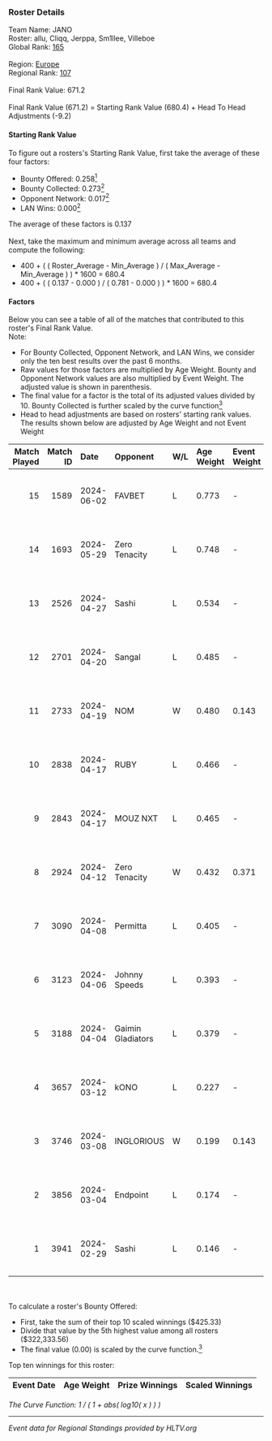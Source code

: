 ### Roster Details<br />
Team Name: JANO<br />
Roster: allu, Cliqq, Jerppa, Sm1llee, Villeboe<br />
Global Rank: [165](../standings_global.md)<br />
<br />
Region: [Europe]( ../standings_europe.md)<br />
Regional Rank: [107]( ../standings_europe.md)<br />
<br />
Final Rank Value:  671.2<br />
<br />
Final Rank Value (671.2) = Starting Rank Value (680.4) + Head To Head Adjustments (-9.2)<br />

#### Starting Rank Value<br />
To figure out a rosters's Starting Rank Value, first take the average of these four factors:<br />
- Bounty Offered: 0.258[<sup>1</sup>](#table2)
- Bounty Collected: 0.273[<sup>2</sup>](#table1)
- Opponent Network: 0.017[<sup>2</sup>](#table1)
- LAN Wins: 0.000[<sup>2</sup>](#table1)

The average of these factors is 0.137<br />
<br />
Next, take the maximum and minimum average across all teams and compute the following:<br />
- 400 + ( ( Roster_Average - Min_Average ) / ( Max_Average - Min_Average ) ) * 1600 = 680.4
- 400 + ( ( 0.137 - 0.000 ) / ( 0.781 - 0.000 ) ) * 1600 = 680.4


#### Factors<br />
Below you can see a table of all of the matches that contributed to this roster's Final Rank Value.<br />
Note:<br />

- For Bounty Collected, Opponent Network, and LAN Wins, we consider only the ten best results over the past 6 months.
- Raw values for those factors are multiplied by Age Weight. Bounty and Opponent Network values are also multiplied by Event Weight. The adjusted value is shown in parenthesis.
- The final value for a factor is the total of its adjusted values divided by 10. Bounty Collected is further scaled by the curve function[<sup>3</sup>](#curveFunction)
- Head to head adjustments are based on rosters' starting rank values. The results shown below are adjusted by Age Weight and not Event Weight
<span id="table1"></span><br />


| Match Played | Match ID | Date       | Opponent          | W/L | Age Weight | Event Weight | Bounty Collected | Opponent Network | LAN Wins  | H2H Adj. | Roster                                 |
| -: | -: | :- | :- | :- | :- | :- | :- | :- | :- | -: | :- |
|           15 |     1589 | 2024-06-02 | FAVBET            | L   | 0.773      | -            | -                | -                | -         |    -8.56 | allu, Cliqq, Jerppa, Sm1llee, Villeboe |
|           14 |     1693 | 2024-05-29 | Zero Tenacity     | L   | 0.748      | -            | -                | -                | -         |    -1.91 | allu, Cliqq, Jerppa, Sm1llee, Villeboe |
|           13 |     2526 | 2024-04-27 | Sashi             | L   | 0.534      | -            | -                | -                | -         |    -1.02 | allu, doto, Jerppa, juho, Sm1llee      |
|           12 |     2701 | 2024-04-20 | Sangal            | L   | 0.485      | -            | -                | -                | -         |    -1.12 | allu, doto, Jerppa, juho, Sm1llee      |
|           11 |     2733 | 2024-04-19 | NOM               | W   | 0.480      | 0.143        | 0.000 (0.000)    | 0.110 (0.008)    | 0 (0.000) |     4.98 | allu, doto, Jerppa, juho, Sm1llee      |
|           10 |     2838 | 2024-04-17 | RUBY              | L   | 0.466      | -            | -                | -                | -         |    -2.98 | allu, doto, Jerppa, juho, Sm1llee      |
|            9 |     2843 | 2024-04-17 | MOUZ NXT          | L   | 0.465      | -            | -                | -                | -         |    -1.69 | allu, doto, Jerppa, juho, Sm1llee      |
|            8 |     2924 | 2024-04-12 | Zero Tenacity     | W   | 0.432      | 0.371        | 0.137 (0.022)    | 1.000 (0.160)    | 0 (0.000) |    12.23 | allu, doto, Jerppa, juho, Sm1llee      |
|            7 |     3090 | 2024-04-08 | Permitta          | L   | 0.405      | -            | -                | -                | -         |    -2.25 | allu, doto, Jerppa, juho, Sm1llee      |
|            6 |     3123 | 2024-04-06 | Johnny Speeds     | L   | 0.393      | -            | -                | -                | -         |    -0.37 | allu, doto, Jerppa, juho, Sm1llee      |
|            5 |     3188 | 2024-04-04 | Gaimin Gladiators | L   | 0.379      | -            | -                | -                | -         |    -1.71 | allu, doto, Jerppa, juho, Sm1llee      |
|            4 |     3657 | 2024-03-12 | kONO              | L   | 0.227      | -            | -                | -                | -         |    -2.38 | allu, doto, Jelo, Jerppa, Sm1llee      |
|            3 |     3746 | 2024-03-08 | INGLORIOUS        | W   | 0.199      | 0.143        | 0.000 (0.000)    | 0.015 (0.000)    | 0 (0.000) |     2.03 | allu, doto, Jelo, Jerppa, Sm1llee      |
|            2 |     3856 | 2024-03-04 | Endpoint          | L   | 0.174      | -            | -                | -                | -         |    -4.13 | allu, doto, Jelo, Jerppa, Sm1llee      |
|            1 |     3941 | 2024-02-29 | Sashi             | L   | 0.146      | -            | -                | -                | -         |    -0.31 | allu, doto, Jelo, Jerppa, Sm1llee      |

<br />
<span id="table2"></span><br />
To calculate a roster's Bounty Offered:<br />

- First, take the sum of their top 10 scaled winnings ($425.33)
- Divide that value by the 5th highest value among all rosters ($322,333.56)
- The final value (0.00) is scaled by the curve function.[<sup>3</sup>](#curveFunction)

Top ten winnings for this roster:<br />

| Event Date | Age Weight | Prize Winnings | Scaled Winnings |
| :- | -: | :- | :- |


<span id="curveFunction"></span>_The Curve Function: 1 / ( 1 + abs( log10( x ) ) )_<br />

---
_Event data for Regional Standings provided by HLTV.org_<br />
